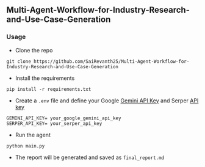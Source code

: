 ##  Multi-Agent-Workflow-for-Industry-Research-and-Use-Case-Generation

### Usage
- Clone the repo
```
git clone https://github.com/SaiRevanth25/Multi-Agent-Workflow-for-Industry-Research-and-Use-Case-Generation
```
- Install the requirements
```
pip install -r requirements.txt
```
- Create a `.env` file and define your Google [Gemini API Key](https://aistudio.google.com/apikey) and Serper [API key](https://serper.dev/)
```
GEMINI_API_KEY= your_google_gemini_api_key
SERPER_API_KEY= your_serper_api_key
```

- Run the agent
```
python main.py
```

- The report will be generated and saved as `final_report.md` 
